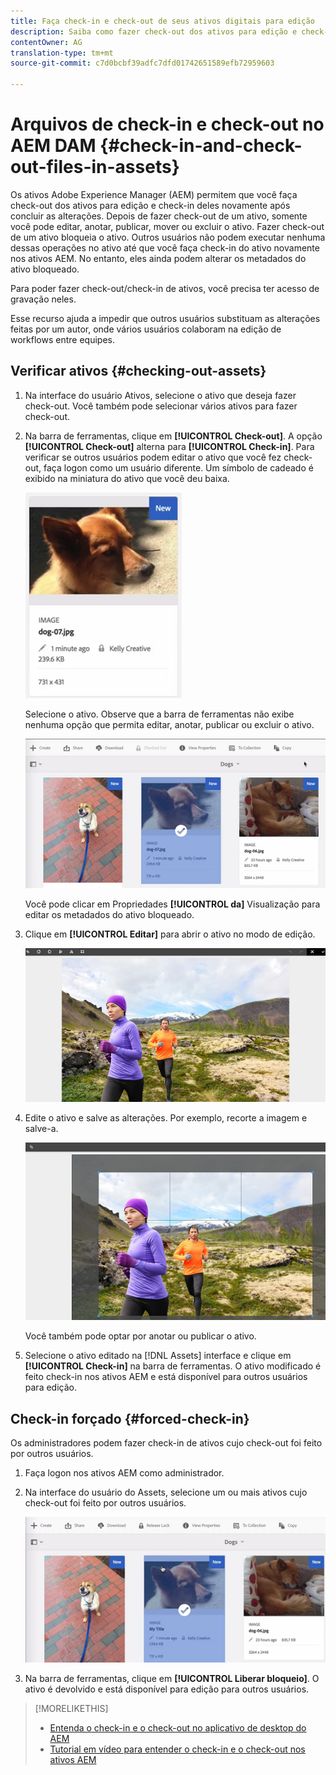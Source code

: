 ```yaml
---
title: Faça check-in e check-out de seus ativos digitais para edição
description: Saiba como fazer check-out dos ativos para edição e check-in deles novamente após a conclusão das alterações.
contentOwner: AG
translation-type: tm+mt
source-git-commit: c7d0bcbf39adfc7dfd01742651589efb72959603

---
```



# Arquivos de check-in e check-out no AEM DAM {#check-in-and-check-out-files-in-assets}

Os ativos Adobe Experience Manager (AEM) permitem que você faça check-out dos ativos para edição e check-in deles novamente após concluir as alterações. Depois de fazer check-out de um ativo, somente você pode editar, anotar, publicar, mover ou excluir o ativo. Fazer check-out de um ativo bloqueia o ativo. Outros usuários não podem executar nenhuma dessas operações no ativo até que você faça check-in do ativo novamente nos ativos AEM. No entanto, eles ainda podem alterar os metadados do ativo bloqueado.

Para poder fazer check-out/check-in de ativos, você precisa ter acesso de gravação neles.

Esse recurso ajuda a impedir que outros usuários substituam as alterações feitas por um autor, onde vários usuários colaboram na edição de workflows entre equipes.

## Verificar ativos {#checking-out-assets}

1. Na interface do usuário Ativos, selecione o ativo que deseja fazer check-out. Você também pode selecionar vários ativos para fazer check-out.
1. Na barra de ferramentas, clique em **[!UICONTROL Check-out]**.
A opção **[!UICONTROL Check-out]** alterna para **[!UICONTROL Check-in]**.
Para verificar se outros usuários podem editar o ativo que você fez check-out, faça logon como um usuário diferente. Um símbolo de cadeado é exibido na miniatura do ativo que você deu baixa.

   ![chlimage_1-471](assets/chlimage_1-471.png)

   Selecione o ativo. Observe que a barra de ferramentas não exibe nenhuma opção que permita editar, anotar, publicar ou excluir o ativo.

   ![chlimage_1-472](assets/chlimage_1-472.png)

   Você pode clicar em Propriedades **[!UICONTROL da]** Visualização para editar os metadados do ativo bloqueado.

1. Clique em **[!UICONTROL Editar]** para abrir o ativo no modo de edição.

   ![chlimage_1-473](assets/chlimage_1-473.png)

1. Edite o ativo e salve as alterações. Por exemplo, recorte a imagem e salve-a.

   ![chlimage_1-474](assets/chlimage_1-474.png)

   Você também pode optar por anotar ou publicar o ativo.

1. Selecione o ativo editado na [!DNL Assets] interface e clique em **[!UICONTROL Check-in]** na barra de ferramentas. O ativo modificado é feito check-in nos ativos AEM e está disponível para outros usuários para edição.

## Check-in forçado {#forced-check-in}

Os administradores podem fazer check-in de ativos cujo check-out foi feito por outros usuários.

1. Faça logon nos ativos AEM como administrador.
1. Na interface do usuário do Assets, selecione um ou mais ativos cujo check-out foi feito por outros usuários.

   ![chlimage_1-476](assets/chlimage_1-476.png)

1. Na barra de ferramentas, clique em **[!UICONTROL Liberar bloqueio]**. O ativo é devolvido e está disponível para edição para outros usuários.

>[!MORELIKETHIS]
>
>* [Entenda o check-in e o check-out no aplicativo de desktop do AEM](https://docs.adobe.com/content/help/en/experience-manager-desktop-app/using/using.html#how-app-works2)
>* [Tutorial em vídeo para entender o check-in e o check-out nos ativos AEM](https://docs.adobe.com/content/help/en/experience-manager-learn/assets/collaboration/checkin-checkout-technical-video-understand.html)

